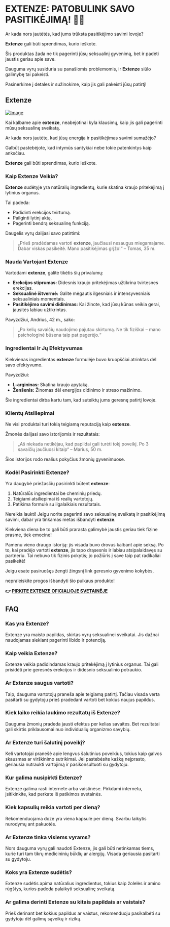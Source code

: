 # EXTENZE: PATOBULINK SAVO PASITIKĖJIMĄ! 💪✨

Ar kada nors jautėtės, kad jums trūksta pasitikėjimo savimi lovoje? 

**Extenze** gali būti sprendimas, kurio ieškote. 

Šis produktas žada ne tik pagerinti jūsų seksualinį gyvenimą, bet ir padėti jaustis geriau apie save. 

Dauguma vyrų susiduria su panašiomis problemomis, ir **Extenze** siūlo galimybę tai pakeisti. 

Pasinerkime į detales ir sužinokime, kaip jis gali pakeisti jūsų patirtį!

## Extenze

[![Image](https://www2.sellhealth.com/2/extenze_01_500x300.jpg)](https://gchaffi.com/JAGIlbfO)

Kai kalbame apie **extenze**, neabejotinai kyla klausimų, kaip jis gali pagerinti mūsų seksualinę sveikatą. 

Ar kada nors jautėte, kad jūsų energija ir pasitikėjimas savimi sumažėjo?

Galbūt pastebėjote, kad intymūs santykiai nebe tokie patenkintys kaip anksčiau.

**Extenze** gali būti sprendimas, kurio ieškote.

### Kaip Extenze Veikia?

**Extenze** sudėtyje yra natūralių ingredientų, kurie skatina kraujo pritekėjimą į lytinius organus. 

Tai padeda:

- Padidinti erekcijos tvirtumą.
- Pailginti lytinį aktą.
- Pagerinti bendrą seksualinę funkciją.

Daugelis vyrų dalijasi savo patirtimi:

> „Prieš pradėdamas vartoti **extenze**, jaučiausi nesaugus miegamajame. Dabar viskas pasikeitė. Mano pasitikėjimas grįžo!“ – Tomas, 35 m.

### Nauda Vartojant Extenze

Vartodami **extenze**, galite tikėtis šių privalumų:

- **Erekcijos stiprumas:** Didesnis kraujo pritekėjimas užtikrina tvirtesnes erekcijas.
- **Seksualinė ištvermė:** Galite mėgautis ilgesniais ir intensyvesniais seksualiniais momentais.
- **Pasitikėjimo savimi didinimas:** Kai žinote, kad jūsų kūnas veikia gerai, jausitės labiau užtikrintas.

Pavyzdžiui, Andrius, 42 m., sako:

> „Po kelių savaičių naudojimo pajutau skirtumą. Ne tik fiziškai – mano psichologinė būsena taip pat pagerėjo.“

### Ingredientai Ir Jų Efektyvumas

Kiekvienas ingredientas **extenze** formulėje buvo kruopščiai atrinktas dėl savo efektyvumo. 

Pavyzdžiui:

- **L-argininas:** Skatina kraujo apytaką.
- **Ženšenis:** Žinomas dėl energijos didinimo ir streso mažinimo.
  
Šie ingredientai dirba kartu tam, kad suteiktų jums geresnę patirtį lovoje.

### Klientų Atsiliepimai

Ne visi produktai turi tokią teigiamą reputaciją kaip **extenze**. 

Žmonės dalijasi savo istorijomis ir rezultatais:

> „Aš niekada netikėjau, kad papildai gali turėti tokį poveikį. Po 3 savaičių jaučiuosi kitaip“ – Marius, 50 m.

Šios istorijos rodo realius pokyčius žmonių gyvenimuose.

### Kodėl Pasirinkti Extenze?

Yra daugybė priežasčių pasirinkti būtent **extenze**:

1. Natūralūs ingredientai be cheminių priedų.
2. Teigiami atsiliepimai iš realių vartotojų.
3. Patikima formulė su ilgalaikiais rezultatais.

Nereikia laukti! Jeigu norite pagerinti savo seksualinę sveikatą ir pasitikėjimą savimi, dabar yra tinkamas metas išbandyti **extenze**.

Kiekviena diena be to gali būti prarasta galimybė jaustis geriau tiek fizine prasme, tiek emocine!

Pamenu vieno draugo istoriją: jis visada buvo drovus kalbant apie seksą. Po to, kai pradėjo vartoti **extenze**, jis tapo drąsesnis ir labiau atsipalaidavęs su partneriu. Tai nebuvo tik fizinis pokytis; jo požiūris į save taip pat radikaliai pasikeitė!

Jeigu esate pasiruošęs žengti žingsnį link geresnio gyvenimo kokybės,

nepraleiskite progos išbandyti šio puikaus produkto!



**👉 [PIRKITE EXTENZE OFICIALIOJE SVETAINĖJE](https://gchaffi.com/JAGIlbfO)**

## FAQ

### Kas yra Extenze?

Extenze yra maisto papildas, skirtas vyrų seksualinei sveikatai. Jis dažnai naudojamas siekiant pagerinti libido ir potenciją.

### Kaip veikia Extenze?

Extenze veikia padidindamas kraujo pritekėjimą į lytinius organus. Tai gali prisidėti prie geresnės erekcijos ir didesnio seksualinio potraukio.

### Ar Extenze saugus vartoti?

Taip, dauguma vartotojų praneša apie teigiamą patirtį. Tačiau visada verta pasitarti su gydytoju prieš pradedant vartoti bet kokius naujus papildus.

### Kiek laiko reikia laukimo rezultatų iš Extenze?

Dauguma žmonių pradeda jausti efektus per kelias savaites. Bet rezultatai gali skirtis priklausomai nuo individualių organizmo savybių.

### Ar Extenze turi šalutinį poveikį?

Keli vartotojai pranešė apie lengvus šalutinius poveikius, tokius kaip galvos skausmas ar virškinimo sutrikimai. Jei pastebėsite kažką neįprasto, geriausia nutraukti vartojimą ir pasikonsultuoti su gydytoju.

### Kur galima nusipirkti Extenze?

Extenze galima rasti internete arba vaistinėse. Pirkdami internetu, įsitikinkite, kad perkate iš patikimos svetainės.

### Kiek kapsulių reikia vartoti per dieną?

Rekomenduojama dozė yra viena kapsulė per dieną. Svarbu laikytis nurodymų ant pakuotės.

### Ar Extenze tinka visiems vyrams?

Nors dauguma vyrų gali naudoti Extenze, jis gali būti netinkamas tiems, kurie turi tam tikrų medicininių būklių ar alergijų. Visada geriausia pasitarti su gydytoju.

### Koks yra Extenze sudėtis?

Extenze sudėtis apima natūralius ingredientus, tokius kaip žolelės ir amino rūgštys, kurios padeda palaikyti seksualinę sveikatą.

### Ar galima derinti Extenze su kitais papildais ar vaistais?

Prieš derinant bet kokius papildus ar vaistus, rekomenduoju pasikalbėti su gydytoju dėl galimų sąveikų ir rizikų.